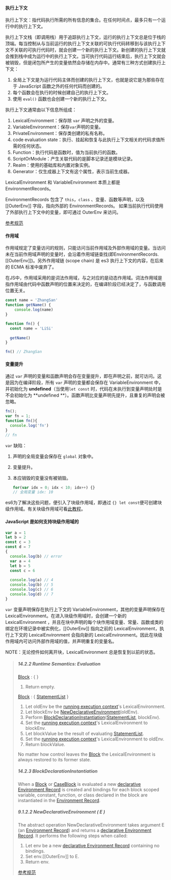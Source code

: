 #### 执行上下文

执行上下文：指代码执行所需的所有信息的集合。在任何时间点，最多只有一个运行中的执行上下文。

执行上下文栈（即调用栈）用于追踪执行上下文，运行的执行上下文总是位于栈的顶端。每当控制从与当前运行的执行上下文关联的可执行代码转移到与该执行上下文不关联的可执行代码时，就会创建一个新的执行上下文。新创建的执行上下文就会推到栈中成为运行中的执行上下文。当可执行代码运行结束后，执行上下文就会被销毁，但是闭包所产生的变量依然会存储在内存中。通常有三种方式创建执行上下文：

1. 全局上下文是为运行代码主体而创建的执行上下文，也就是说它是为那些存在于 JavaScript 函数之外的任何代码而创建的。
2. 每个函数会在执行的时候创建自己的执行上下文。
3. 使用 `eval()` 函数也会创建一个新的执行上下文。

执行上下文通常由以下信息所组成：

1. LexicalEnvironment：保存除 `var` 声明之外的变量。
2. VariableEnvironment：保存`var`声明的变量。
3. PrivateEnvironment：保存类创建的私有名称。
4. code evaluation state：执行、挂起和恢复与此执行上下文相关的代码求值所需的任何状态。
5. Function：执行代码是函数时，值为当前执行的函数。
6. ScriptOrModule：产生关联代码的是脚本记录还是模块记录。
7. Realm：使用的基础库和内置对象实例。
8. Generator：仅生成器上下文有这个属性，表示当前生成器。

LexicalEnvironment 和 VariableEnvironment 本质上都是 EnvironmentRecords。

EnvironmentRecords 包含了 `this`，`class` 、变量、函数等声明，以及 [[OuterEnv]] 字段，指向外部的 EnvironmentRecords。 如果当前执行代码使用了外部执行上下文中的变量，即可通过 OuterEnv 来访问。

[参考规范](https://tc39.es/ecma262/#sec-execution-contexts)

#### 作用域

作用域规定了变量访问的规则，只能访问当前作用域及外部作用域的变量。当访问未在当前作用域声明的变量时，会沿着作用域链查找(即EnvironmentRecords.[[OuterEnv]])。另外作用域链 (scope chain) 是 es3 执行上下文的内容，在后来的 ECMA 标准中废弃了。

在JS中，作用域采用的是词法作用域，与之对应的是动态作用域。词法作用域是指作用域由代码中函数声明的位置来决定的，在编译阶段已经决定了，与函数调用位置无关。

```js
const name = 'ZhangSan' 
function getName() {
	console.log(name)
}

function fn() {
  const name = 'LiSi'
  
  getName()
}

fn() // ZhangSan
```



#### 变量提升

通过 `var` 声明的变量和函数声明会存在变量提升，即在声明之前，就可访问。这是因为在编译阶段，所有 `var` 声明的变量都会保存在 VariableEnvironment 中，并初始化为 **undefined**（当使用`let const` 时，代码在未执行到变量声明处时是不会初始化为 **undefined **）。函数声明比变量声明先提升，且重复的声明会被忽略。

```js
fn();
var fn = 1; 
function fn(){
  console.log('fn')
}
// fn

```

`var` 缺陷：

1. 声明的全局变量会保存在 `global` 对象中。

2. 变量提升。

3. 本应销毁的变量没有被销毁。

   ```js
   for(var idx = 0; idx < 10; idx++) {}
   // 全局变量 idx: 10
   ```

es6为了解决这些问题，便引入了块级作用域，即通过 `{} let const`便可创建块级作用域。有关块级作用域可看[此教程](https://es6.ruanyifeng.com/#docs/let)。

#### JavaScript 是如何支持块级作用域的

```js
var a = 1
let b = 2
const c = 3
const d = 7
{
  console.log(b) // error 
  var a = 4
  let b = 5
  const c = 6
  
  console.log(a) // 4
  console.log(b) // 5 
  console.log(c) // 6
  console.log(d) // 7
}
```

`var` 变量声明保存在执行上下文的 VariableEnvironment，其他的变量声明保存在 LexicalEnvironment。在进入块级作用域时，会创建一个新的 LexicalEnvironment ，并且在块中声明的每个块作用域变量、常量、函数或类的绑定在环境记录中被实例化，[[OuterEnv]] 指向之前的 LexicalEnvironment，执行上下文的 LexicalEnvironment 会指向新的 LexicalEnvironment。因此在块级作用域内可访问外部作用域的值，并声明重复的变量名。

NOTE：无论控件如何离开块，LexicalEnvironment 总是恢复到以前的状态。

> ##### 14.2.2 Runtime Semantics: Evaluation
>
> [Block](https://tc39.es/ecma262/#prod-Block) : { }
>
> 1. Return empty.
>
> [Block](https://tc39.es/ecma262/#prod-Block) : { [StatementList](https://tc39.es/ecma262/#prod-StatementList) }
>
> 1. Let oldEnv be the [running execution context](https://tc39.es/ecma262/#running-execution-context)'s LexicalEnvironment.
> 2. Let blockEnv be [NewDeclarativeEnvironment](https://tc39.es/ecma262/#sec-newdeclarativeenvironment)(oldEnv).
> 3. Perform [BlockDeclarationInstantiation](https://tc39.es/ecma262/#sec-blockdeclarationinstantiation)([StatementList](https://tc39.es/ecma262/#prod-StatementList), blockEnv).
> 4. Set the [running execution context](https://tc39.es/ecma262/#running-execution-context)'s LexicalEnvironment to blockEnv.
> 5. Let blockValue be the result of evaluating [StatementList](https://tc39.es/ecma262/#prod-StatementList).
> 6. Set the [running execution context](https://tc39.es/ecma262/#running-execution-context)'s LexicalEnvironment to oldEnv.
> 7.  Return blockValue.
>
> No matter how control leaves the [Block](https://tc39.es/ecma262/#prod-Block) the LexicalEnvironment is always restored to its former state.
>
> ##### 14.2.3 BlockDeclarationInstantiation
>
> When a [Block](https://tc39.es/ecma262/#prod-Block) or [CaseBlock](https://tc39.es/ecma262/#prod-CaseBlock) is evaluated a new [declarative Environment Record](https://tc39.es/ecma262/#sec-declarative-environment-records) is created and bindings for each block scoped variable, constant, function, or class declared in the block are instantiated in the [Environment Record](https://tc39.es/ecma262/#sec-environment-records).
>
> ##### 9.1.2.2 NewDeclarativeEnvironment ( E )
>
> The abstract operation NewDeclarativeEnvironment takes argument E (an [Environment Record](https://tc39.es/ecma262/#sec-environment-records)) and returns a [declarative Environment Record](https://tc39.es/ecma262/#sec-declarative-environment-records). It performs the following steps when called:
>
> 1. Let env be a new [declarative Environment Record](https://tc39.es/ecma262/#sec-declarative-environment-records) containing no bindings.
> 2. Set env.[[OuterEnv]] to E.
> 3. Return env.
>
> [参考规范](https://tc39.es/ecma262/#sec-block-static-semantics-early-errors)

